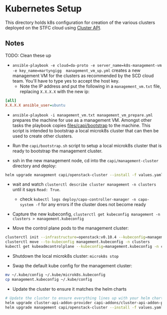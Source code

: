 # Kubernetes Setup

This directory holds k8s configuration for creation of the various clusters
deployed on the STFC cloud using
[Cluster API](https://stfc.atlassian.net/wiki/spaces/CLOUDKB/pages/285769806/Kubernetes).

## Notes

TODO: Clean these up

- `ansible-playbook -e cloud=da-proto -e server_name=k8s-management-vm -e key_name=martyngigg  management_vm_up.yml`
  creates a new management VM for the clusters as recommended by the SCD cloud team. You'll have to type yes to
  accept the host key.
  - Note the IP address and put the following in a `management_vm.txt` file, replacing `X.X.X.X` with the new ip:

```ini
[all]
X.X.X.X ansible_user=ubuntu
```

- `ansible-playbook -i management_vm.txt management_vm_prepare.yml` prepares the machine for use as a management
  VM. Amongst other tasks the playbook copies [files/capi/bootstrap](./files/capi/bootstrap.sh) to the machine.
  This script is intended to bootstrap a local microk8s cluster that can then be used to create other
  clusters.

- Run the `capi/bootstrap.sh` script to setup a local microk8s cluster that is ready to
  bootstrap the management cluster.

- ssh in the new management node, cd into the `capi/management-cluster` directory and deploy:

```sh
helm upgrade management capi/openstack-cluster --install -f values.yaml -f clouds.yaml -f user-values.yaml -f flavors.yaml -n clusters
```

- wait and watch `clusterctl describe cluster management -n clusters` until it says `Read: True`.
  - check `kubectl logs deploy/capo-controller-manager -n capo-system -f` for any errors if the cluster does not become ready

- Capture the new kubeconfig, `clusterctl get kubeconfig management -n clusters > management.kubeconfig`

- Move the control plane pods to the management cluster:

```sh
clusterctl init --infrastructure=openstack:v0.10.4 --kubeconfig=management.kubeconfig
clusterctl move --to-kubeconfig management.kubeconfig -n clusters
kubectl get kubeadmcontrolplane --kubeconfig=management.kubeconfig -n clusters
```

- Shutdown the local microk8s cluster: `microk8s stop`

- Swap the default kube config for the management cluster:

```sh
mv ~/.kube/config ~/.kube/microk8s.kubeconfig
cp management.kubeconfig ~/.kube/config
```

- Update the cluster to ensure it matches the helm charts

```sh
# Update the cluster to ensure everything lines up with your helm chart
helm upgrade cluster-api-addon-provider capi-addons/cluster-api-addon-provider --install --wait --version 0.5.6 -n clusters
helm upgrade management capi/openstack-cluster --install -f values.yaml -f clouds.yaml -f user-values.yaml -f flavors.yaml --wait -n clusters
```
